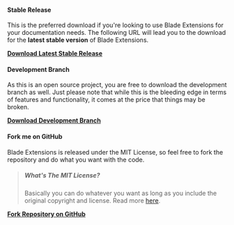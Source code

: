 <!---
title: Download
author: Robin Radic
icon: fa fa-cloud
-->

#### Stable Release
This is the preferred download if you're looking to use Blade Extensions for your documentation needs. The following URL will lead you to the download for the **latest stable version** of Blade Extensions.

**[Download Latest Stable Release](https://github.com/laradic/config/releases/latest)**

#### Development Branch
As this is an open source project, you are free to download the development branch as well. Just please note that while this is the bleeding edge in terms of features and functionality, it comes at the price that things may be broken.

**[Download Development Branch](https://github.com/laradic/config/archive/master.zip)**

#### Fork me on GitHub
Blade Extensions is released under the MIT License, so feel free to fork the repository and do what you want with the code.

> ##### What's The MIT License?
> Basically you can do whatever you want as long as you include the original copyright and license. Read more [here](license.md).

**[Fork Repository on GitHub](https://github.com/laradic/config/fork)**
